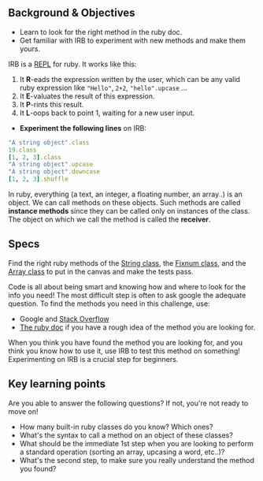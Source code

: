 ## Background & Objectives
- Learn to look for the right method in the ruby doc.
- Get familiar with IRB to experiment with new methods and make them yours.

IRB is a [REPL](http://en.wikipedia.org/wiki/Read%E2%80%93eval%E2%80%93print_loop) for ruby. It works like this:

1. It **R**-eads the expression written by the user, which can be any valid ruby expression like `"Hello"`, `2+2`, `"hello".upcase` ...
2. It **E**-valuates the result of this expression.
3. It **P**-rints this result.
4. It **L**-oops back to point 1, waiting for a new user input.

* **Experiment the following lines** on IRB:

```ruby
"A string object".class
19.class
[1, 2, 3].class
"A string object".upcase
"A string object".downcase
[1, 2, 3].shuffle
```

In ruby, everything (a text, an integer, a floating number, an array..) is an object. We can call methods on these objects. Such methods are called **instance methods** since they can be called only on instances of the class. The object on which we call the method is called the **receiver**.

## Specs

Find the right ruby methods of the [String class](http://ruby-doc.org/core-2.2.0/String.html), the [Fixnum class](http://www.ruby-doc.org/core-2.2.0/Fixnum.html), and the [Array class](http://ruby-doc.org/core-2.2.0/Array.html) to put in the canvas and make the tests pass.

Code is all about being smart and knowing how and where to look for the info you need! The most difficult step is often to ask google the adequate question. To find the methods you need in this challenge, use:

* Google and [Stack Overflow](http://stackoverflow.com/)
* [The ruby doc](http://ruby-doc.org) if you have a rough idea of the method you are looking for.

When you think you have found the method you are looking for, and you think you know how to use it, use IRB to test this method on something! Experimenting on IRB is a crucial step for beginners.

## Key learning points

Are you able to answer the following questions? If not, you're not ready to move on!

- How many built-in ruby classes do you know? Which ones?
- What's the syntax to call a method on an object of these classes?
- What should be the immediate 1st step when you are looking to perform a standard operation (sorting an array, upcasing a word, etc..)?
- What's the second step, to make sure you really understand the method you found?
